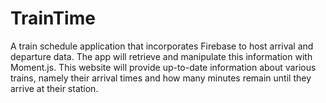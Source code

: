 # TrainTime
A train schedule application that incorporates Firebase to host arrival and departure data. The app will retrieve and manipulate this information with Moment.js. This website will provide up-to-date information about various trains, namely their arrival times and how many minutes remain until they arrive at their station.

